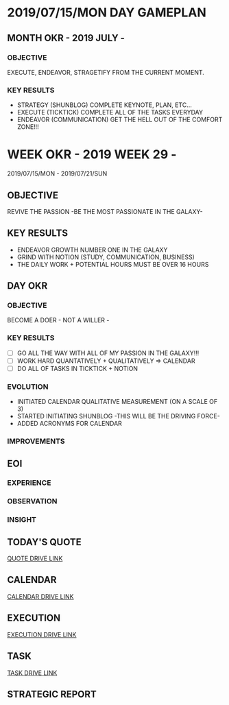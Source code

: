 # 2019/07/15/MON DAY GAMEPLAN

## MONTH OKR - 2019 JULY -

### OBJECTIVE

EXECUTE, ENDEAVOR, STRAGETIFY FROM THE CURRENT MOMENT.

### KEY RESULTS

- STRATEGY (SHUNBLOG) COMPLETE KEYNOTE, PLAN, ETC...
- EXECUTE (TICKTICK) COMPLETE ALL OF THE TASKS EVERYDAY
- ENDEAVOR (COMMUNICATION) GET THE HELL OUT OF THE COMFORT ZONE!!!

# WEEK OKR - 2019 WEEK 29 -

2019/07/15/MON - 2019/07/21/SUN

## OBJECTIVE

REVIVE THE PASSION -BE THE MOST PASSIONATE IN THE GALAXY-

## KEY RESULTS

- ENDEAVOR GROWTH NUMBER ONE IN THE GALAXY
- GRIND WITH NOTION (STUDY, COMMUNICATION, BUSINESS)
- THE DAILY WORK + POTENTIAL HOURS MUST BE OVER 16 HOURS

## DAY OKR

### OBJECTIVE

BECOME A DOER - NOT A WILLER -

### KEY RESULTS

- [ ] GO ALL THE WAY WITH ALL OF MY PASSION IN THE GALAXY!!!
- [ ] WORK HARD QUANTATIVELY + QUALITATIVELY => CALENDAR
- [ ] DO ALL OF TASKS IN TICKTICK + NOTION

### EVOLUTION

- INITIATED CALENDAR QUALITATIVE MEASUREMENT (ON A SCALE OF 3)
- STARTED INITIATING SHUNBLOG -THIS WILL BE THE DRIVING FORCE-
- ADDED ACRONYMS FOR CALENDAR

### IMPROVEMENTS

## EOI

### EXPERIENCE

### OBSERVATION

### INSIGHT

## TODAY'S QUOTE

[QUOTE DRIVE LINK](https://drive.google.com/open?id=1cEbpzHe_uMpPt1LNYcw1ltowqpwADEeK)

## CALENDAR

[CALENDAR DRIVE LINK]()

## EXECUTION

[EXECUTION DRIVE LINK](https://docs.google.com/spreadsheets/d/1nUFC_97On1yc2Gvo3tWCSQ-rK42_PwxnO0aDLirarqA/edit?usp=sharing)

## TASK

[TASK DRIVE LINK](https://drive.google.com/open?id=1Wp3vLP4KveVo84C0nVKqOb9uSjC63r2h)

## STRATEGIC REPORT
